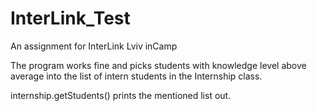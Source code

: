 # InterLink_Test
An assignment for InterLink Lviv inCamp

The program works fine and picks students with knowledge level above average into the list of intern students in the Internship class.

internship.getStudents() prints the mentioned list out.

